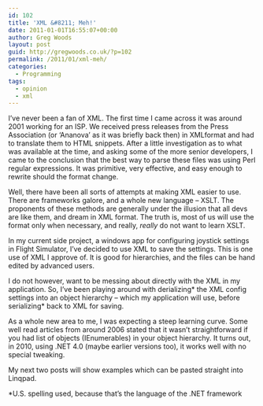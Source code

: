 ```yaml
---
id: 102
title: 'XML &#8211; Meh!'
date: 2011-01-01T16:55:07+00:00
author: Greg Woods
layout: post
guid: http://gregwoods.co.uk/?p=102
permalink: /2011/01/xml-meh/
categories:
  - Programming
tags:
  - opinion
  - xml
---
```

I&#8217;ve never been a fan of XML. The first time I came across it was around 2001 working for an ISP. We received press releases from the Press Association (or &#8216;Ananova&#8217; as it was briefly back then) in XMLformat and had to translate them to HTML snippets. After a little investigation as to what was available at the time, and asking some of the more senior developers, I came to the conclusion that the best way to parse these files was using Perl regular expressions. It was primitive, very effective, and easy enough to rewrite should the format change.

Well, there have been all sorts of attempts at making XML easier to use. There are frameworks galore, and a whole new language &#8211; XSLT. The proponents of these methods are generally under the illusion that all devs are like them, and dream in XML format. The truth is, most of us will use the format only when necessary, and really, _really_ do not want to learn XSLT.

In my current side project, a windows app for configuring joystick settings in Flight Simulator, I&#8217;ve decided to use XML to save the settings. This is one use of XML I approve of. It is good for hierarchies, and the files can be hand edited by advanced users.

I do not however, want to be messing about directly with the XML in my application. So, I&#8217;ve been playing around with derializing\* the XML config settings into an object hierarchy &#8211; which my application will use, before serializing\* back to XML for saving. 

As a whole new area to me, I was expecting a steep learning curve. Some well read articles from around 2006 stated that it wasn&#8217;t straightforward if you had list of objects (IEnumerables) in your object hierarchy. It turns out, in 2010, using .NET 4.0 (maybe earlier versions too), it works well with no special tweaking.

My next two posts will show examples which can be pasted straight into Linqpad.

*U.S. spelling used, because that&#8217;s the language of the .NET framework